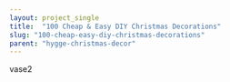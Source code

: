 ```yaml
---
layout: project_single
title:  "100 Cheap & Easy DIY Christmas Decorations"
slug: "100-cheap-easy-diy-christmas-decorations"
parent: "hygge-christmas-decor"
---
```

vase2